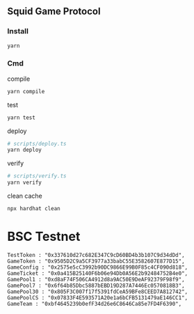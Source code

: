 ## Squid Game Protocol
### Install
```sh
yarn
```
### Cmd
compile
```sh
yarn compile
```
test
```sh
yarn test
```
deploy

```sh
# scripts/deploy.ts
yarn deploy
```
verify
```sh
# scripts/verify.ts
yarn verify
```
clean cache
```sh
npx hardhat clean
```


# BSC Testnet
```
TestToken : "0x337610d27c682E347C9cD60BD4b3b107C9d34dDd",
GameToken : "0x9505D2C9a5CF3977a33babC55E3582607E877D15",
GameConfig : "0x2575e5cC3992b90DC9866E99B0F85c4CF090d818",
GameTicket : "0x0a415B25140F6b06e94Db0A56E2b92484752B4e0",
GamePool1 : "0xd8aF74F506CA4912d8a9AC50E9DeAF92379F98f9",
GamePool7 : "0x6f64b85Dbc5887bEBD19D287A7446Ec0570818B3",
GamePool30 : "0x805F3C007f17f5391fdCeA59BFe8CEED7A812742",
GamePoolCS : "0x07833F4E593571A20e1a6bCFB5131479aE146CC1",
GameTeam : "0xbf4645239b0efF34d26e6C8646Ca85e7FD4F6390",
```
